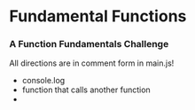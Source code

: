 # Fundamental Functions

### A Function Fundamentals Challenge

All directions are in comment form in main.js!

* console.log
* function that calls another function
* 